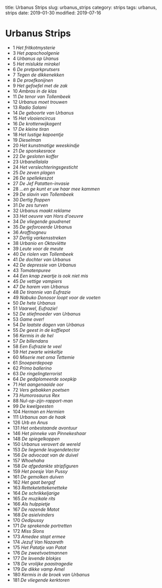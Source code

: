 title: Urbanus Strips
slug: urbanus_strips
category: strips
tags: urbanus, strips
date: 2019-01-30
modified: 2019-07-16

# Urbanus Strips


*   1 _Het fritkotmysterie_
*   3 _Het papschoolgenie_
*   4 _Urbanus op Uranus_
*   5 _Het mislukte mirakel_
*   6 _De pretparkprutsers_
*   7 _Tegen de dikkenekken_
*   8 _De proefkonijnen_
*   9 _Het gefoefel met de zak_
*  10 _Ambras in de klas_
*  11 _De tenor van Tollembeek_
*  12 _Urbanus moet trouwen_
*  13 _Radio Salami_
*  14 _De geboorte van Urbanus_
*  15 _Het vlooiencircus_
*  16 _De krottenwijkagent_
*  17 _De kleine tiran_
*  18 _Het lustige kapoentje_
*  19 _Dieselman_
*  20 _Het kunstmatige weeskindje_
*  21 _De sponskesrace_
*  22 _De gesloten koffer_
*  23 _Urbanellalala_
*  24 _Het verslechteringsgesticht_
*  25 _De zeven plagen_
*  26 _De spellekeszot_
*  27 _De Jef Patatten-invasie_
*  28 _...en ge kunt er uw haar mee kammen_
*  29 _De slavin van Tollembeek_
*  30 _Dertig floppen_
*  31 _De zes turven_
*  32 _Urbanus maakt reklame_
*  33 _Het oeuvre van Hors d'oeuvre_
*  34 _De vliegende goudrenet_
*  35 _De geforceerde Urbanus_
*  36 _Aroffnogneu_
*  37 _Dertig varkensstreken_
*  38 _Urbanio en Oktaviëtte_
*  39 _Leute voor de meute_
*  40 _De riolen van Tollembeek_
*  41 _De dochter van Urbanus_
*  42 _De depressie van Urbanus_
*  43 _Tomatenpuree_
*  44 _Een knap zwartje is ook niet mis_
*  45 _De vettige vampiers_
*  47 _De harem van Urbanus_
*  48 _De tirannie van Eufrazie_
*  49 _Nabuko Donosor loopt voor de voeten_
*  50 _De hete Urbanus_
*  51 _Vaarwel, Eufrazie!_
*  52 _De stiefmoeder van Urbanus_
*  53 _Game over!_
*  54 _De laatste dagen van Urbanus_
*  55 _De geest in de koffiepot_
*  56 _Kermis in de hel_
*  57 _De billendans_
*  58 _Een Eufrazie te veel_
*  59 _Het zwarte winkeltje_
*  60 _Miserie met oma Tettemie_
*  61 _Snoeperdepoep_
*  62 _Primo ballerino_
*  63 _De ringelingterrorist_
*  64 _De gediplomeerde soepkip_
*  71 _Het aangenaaide oor_
*  72 _Vers gebakken poetsen_
*  73 _Humorosaurus Rex_
*  88 _Nul-op-zijn-rapport-man_
*  99 _De kwelgeesten_
* 104 _Herman en Hermien_
* 111 _Urbanus aan de haak_
* 126 _Urb en Anus_
* 131 _Het onbestaande avontuur_
* 146 _Het pinneke van Pinnekeshaar_
* 148 _De spiegelkoppen_
* 150 _Urbanus verovert de wereld_
* 153 _De liegende leugendetector_
* 156 _De advocaat van de duivel_
* 157 _Whoehaha_
* 158 _De afgedankte stripfiguren_
* 159 _Het poesje Van Pussy_
* 161 _De gemolken duiven_
* 162 _Het gaat bergaf_
* 163 _Retteketettekenetteke_
* 164 _De schrikkeljarige_
* 165 _De muzikale rits_
* 166 _Als hulppietje_
* 167 _De razende Matot_
* 168 _De asielvinders_
* 170 _Oedipussy_
* 171 _De sprekende portretten_
* 172 _Miss Slons_
* 173 _Amedee stopt ermee_
* 174 _Jezuf Van Nazareth_
* 175 _Het Patatje van Patat_
* 176 _De zweetvoetmannen_
* 177 _De levende blokjes_
* 178 _De vrolijke paastragedie_
* 179 _De dikke vamp Amel_
* 180 _Kermis in de broek van Urbanus_
* 181 _De vliegende kerktoren_
